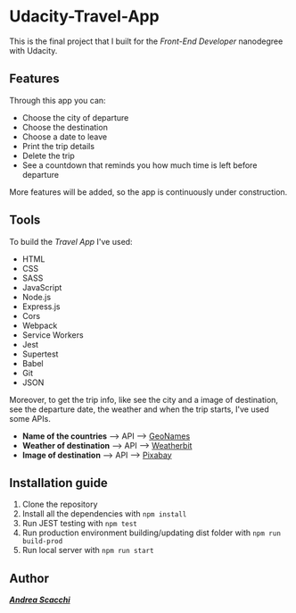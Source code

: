 # Udacity-Travel-App

This is the final project that I built for the *Front-End Developer* nanodegree with Udacity.

## Features
Through this app you can:
- Choose the city of departure
- Choose the destination
- Choose a date to leave
- Print the trip details
- Delete the trip
- See a countdown that reminds you how much time is left before departure

More features will be added, so the app is continuously under construction.

## Tools
To build the *Travel App* I've used:
- HTML
- CSS
- SASS
- JavaScript
- Node.js
- Express.js
- Cors
- Webpack
- Service Workers
- Jest
- Supertest
- Babel
- Git
- JSON

Moreover, to get the trip info, like see the city and a image of destination, see the departure date, the weather and when the trip starts, I've used some APIs.

- **Name of the countries** --> API --> [GeoNames](http://www.geonames.org/)
- **Weather of destination** --> API --> [Weatherbit](https://www.weatherbit.io/)
- **Image of destination** --> API --> [Pixabay](https://pixabay.com)

## Installation guide
1. Clone the repository
2. Install all the dependencies with `npm install`
3. Run JEST testing with `npm test`
4. Run production environment building/updating dist folder with `npm run build-prod`
5. Run local server with `npm run start`

## Author
**_[Andrea Scacchi](https://andreascacchi.netlify.app/)_**
